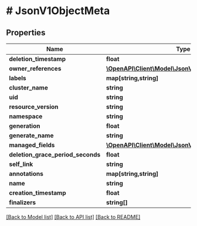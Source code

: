 # # JsonV1ObjectMeta

## Properties

Name | Type | Description | Notes
------------ | ------------- | ------------- | -------------
**deletion_timestamp** | **float** |  | [optional]
**owner_references** | [**\OpenAPI\Client\Model\JsonV1OwnerReference[]**](JsonV1OwnerReference.md) |  | [optional]
**labels** | **map[string,string]** |  | [optional]
**cluster_name** | **string** |  | [optional]
**uid** | **string** |  | [optional]
**resource_version** | **string** |  | [optional]
**namespace** | **string** |  | [optional]
**generation** | **float** |  | [optional]
**generate_name** | **string** |  | [optional]
**managed_fields** | [**\OpenAPI\Client\Model\JsonV1ManagedFieldsEntry[]**](JsonV1ManagedFieldsEntry.md) |  | [optional]
**deletion_grace_period_seconds** | **float** |  | [optional]
**self_link** | **string** |  | [optional]
**annotations** | **map[string,string]** |  | [optional]
**name** | **string** |  | [optional]
**creation_timestamp** | **float** |  | [optional]
**finalizers** | **string[]** |  | [optional]

[[Back to Model list]](../../README.md#models) [[Back to API list]](../../README.md#endpoints) [[Back to README]](../../README.md)
